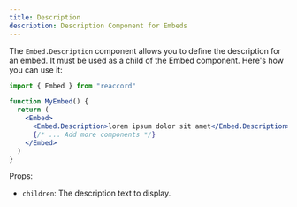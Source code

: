 ```yaml
---
title: Description
description: Description Component for Embeds
---
```


The `Embed.Description` component allows you to define the description for an embed.
It must be used as a child of the Embed component. Here's how you can use it:

```jsx
import { Embed } from "reaccord"

function MyEmbed() {
  return (
    <Embed>
      <Embed.Description>lorem ipsum dolor sit amet</Embed.Description>
      {/* ... Add more components */}
    </Embed>
  )
}
```

Props:
- `children`: The description text to display.
